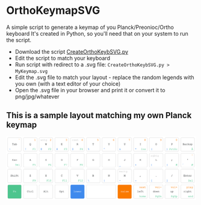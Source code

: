 # OrthoKeymapSVG
A simple script to generate a keymap of you Planck/Preonioc/Ortho keyboard
It's created in Python, so you'll need that on your system to run the script.

- Download the script [CreateOrthoKeybSVG.py](CreateOrthoKeybSVG.py)
- Edit the script to match your keyboard
- Run script with redirect to a .svg file: `CreateOrthoKeybSVG.py > MyKeymap.svg`
- Edit the .svg file to match your layout - replace the random legends with you own (with a text editor of your choice)
- Open the .svg file in your browser and print it or convert it to png/jpg/whatever
    
    
    
## This is a sample layout matching my own Planck keymap
![PlanckKeymap](PlanckKeymap.png)

